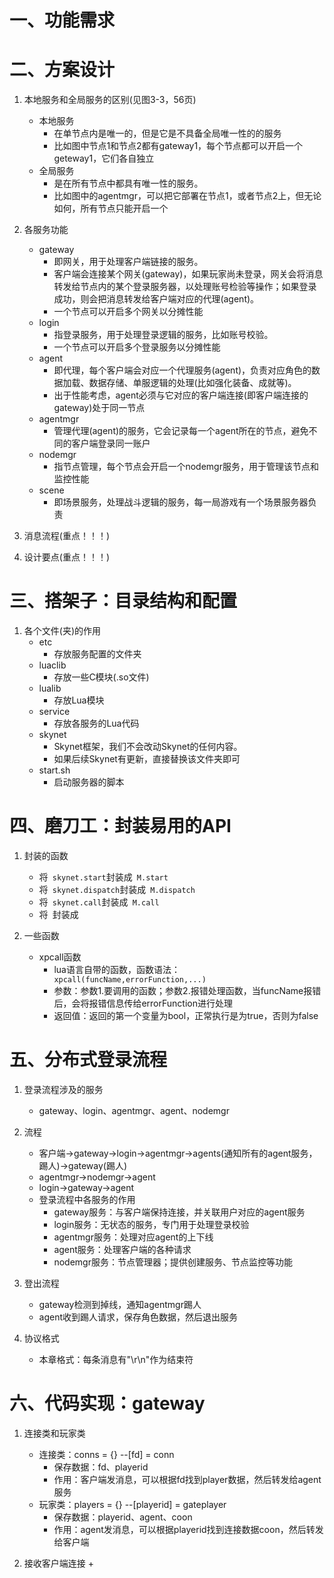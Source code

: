 # 一、功能需求

# 二、方案设计
1. 本地服务和全局服务的区别(见图3-3，56页)
	+ 本地服务
		+ 在单节点内是唯一的，但是它是不具备全局唯一性的的服务
		+ 比如图中节点1和节点2都有gateway1，每个节点都可以开启一个geteway1，它们各自独立
	+ 全局服务
		+ 是在所有节点中都具有唯一性的服务。
		+ 比如图中的agentmgr，可以把它部署在节点1，或者节点2上，但无论如何，所有节点只能开启一个

2. 各服务功能
	+ gateway
		+ 即网关，用于处理客户端链接的服务。
		+ 客户端会连接某个网关(gateway)，如果玩家尚未登录，网关会将消息转发给节点内的某个登录服务器，以处理账号检验等操作；如果登录成功，则会把消息转发给客户端对应的代理(agent)。
		+ 一个节点可以开启多个网关以分摊性能
	+ login
		+ 指登录服务，用于处理登录逻辑的服务，比如账号校验。
		+ 一个节点可以开启多个登录服务以分摊性能
	+ agent
		+ 即代理，每个客户端会对应一个代理服务(agent)，负责对应角色的数据加载、数据存储、单服逻辑的处理(比如强化装备、成就等)。
		+ 出于性能考虑，agent必须与它对应的客户端连接(即客户端连接的gateway)处于同一节点
	+ agentmgr
		+ 管理代理(agent)的服务，它会记录每一个agent所在的节点，避免不同的客户端登录同一账户
	+ nodemgr
		+ 指节点管理，每个节点会开启一个nodemgr服务，用于管理该节点和监控性能
	+ scene
		+ 即场景服务，处理战斗逻辑的服务，每一局游戏有一个场景服务器负责

3. 消息流程(重点！！！)

4. 设计要点(重点！！！)


# 三、搭架子：目录结构和配置
1. 各个文件(夹)的作用
	+ etc
		+ 存放服务配置的文件夹
	+ luaclib
		+ 存放一些C模块(.so文件)
	+ lualib
		+ 存放Lua模块
	+ service
		+ 存放各服务的Lua代码
	+ skynet
		+ Skynet框架，我们不会改动Skynet的任何内容。
		+ 如果后续Skynet有更新，直接替换该文件夹即可
	+ start.sh
		+ 启动服务器的脚本

# 四、磨刀工：封装易用的API
1. 封装的函数
	+ 将` skynet.start`封装成` M.start`
	+ 将` skynet.dispatch`封装成` M.dispatch`
	+ 将` skynet.call`封装成` M.call`
	+ 将` `封装成` `


2. 一些函数
	+ xpcall函数
		+ lua语言自带的函数，函数语法：` xpcall(funcName,errorFunction,...)`
		+ 参数：参数1.要调用的函数；参数2.报错处理函数，当funcName报错后，会将报错信息传给errorFunction进行处理
		+ 返回值：返回的第一个变量为bool，正常执行是为true，否则为false


# 五、分布式登录流程
1. 登录流程涉及的服务
	+ gateway、login、agentmgr、agent、nodemgr

2. 流程
	+ 客户端->gateway->login->agentmgr->agents(通知所有的agent服务，踢人)->gateway(踢人)
	+ agentmgr->nodemgr->agent
	+ login->gateway->agent
	+ 登录流程中各服务的作用
		+ gateway服务：与客户端保持连接，并关联用户对应的agent服务
		+ login服务：无状态的服务，专门用于处理登录校验
		+ agentmgr服务：处理对应agent的上下线
		+ agent服务：处理客户端的各种请求
		+ nodemgr服务：节点管理器；提供创建服务、节点监控等功能

3. 登出流程
	+ gateway检测到掉线，通知agentmgr踢人
	+ agent收到踢人请求，保存角色数据，然后退出服务

4. 协议格式
	+ 本章格式：每条消息有"\r\n"作为结束符


# 六、代码实现：gateway
1. 连接类和玩家类
	+ 连接类：conns = {}		--[fd] = conn
		+ 保存数据：fd、playerid
		+ 作用：客户端发消息，可以根据fd找到player数据，然后转发给agent服务
	+ 玩家类：players = {}		--[playerid] = gateplayer
		+ 保存数据：playerid、agent、coon
		+ 作用：agent发消息，可以根据playerid找到连接数据coon，然后转发给客户端

2. 接收客户端连接
	+ 




